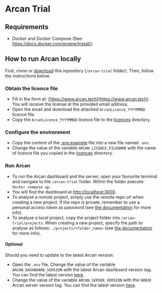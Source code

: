 # Arcan Trial

## Requirements
- Docker and Docker Compose (See: https://docs.docker.com/engine/install/)

## How to run Arcan locally
First, clone or [download](https://github.com/Arcan-Tech/arcan-trial/archive/refs/heads/main.zip) this repository (`/arcan-trial` folder). Then, follow the instructions below.

### Obtain the licence file
- Fill in the form at: [https://www.arcan.tech](https://www.arcan.tech). You will receive the license at the provided email address.
- Open the email and download the attached `ArcanLicence_YYYYMMDD` licence file.
- Copy the `ArcanLicence_YYYYMMDD` licence file to the [licences](./licences) directory.

### Configure the environment
- Copy the content of the [.env.example](./.env.example) file into a new file named `.env`.
- Change the value of the variable `ARCAN_LICENCE_FILENAME` with the name of licence file you copied in the [licences](./licences) directory.

### Run Arcan
- To run the Arcan dashboard and the server, open your favourite terminal and navigate to the `/arcan-trial` folder. Within the folder execute: `docker compose up`.
- You will find the dashboard at [http://localhost:3000](http://localhost:3000).
- To analyse a *remote* project, simply use the remote repo url when creating a new project. If the repo is private, remember to use a personal access token as password (see [the documentation](https://drive.google.com/file/d/12JHELVQzJ-sGpPticlivCjWEyTxuQLy8/view?usp=sharing) for more info).
- To analyse a *local* project, copy the project folder into `/arcan-trial/projects`. When creating a new project, specify the path to analyse as follows: `./projects/<folder_name>`  (see [the documentation](https://drive.google.com/file/d/12JHELVQzJ-sGpPticlivCjWEyTxuQLy8/view?usp=sharing) for more info).


#### Optional

Should you need to update to the latest Arcan version:
- Open the `.env` file. Change the value of the variable `ARCAN_DASHBOARD_VERSION` with the latest Arcan dashboard version tag. You can find the latest version [here](https://github.com/Arcan-Tech/arcan-2/pkgs/container/arcan-dashboard-trial).
- Change the value of the variable `ARCAN_SERVER_VERSION` with the latest Arcan server version tag. You can find the latest version [here](https://github.com/Arcan-Tech/arcan-2/pkgs/container/arcan-server-trial).
